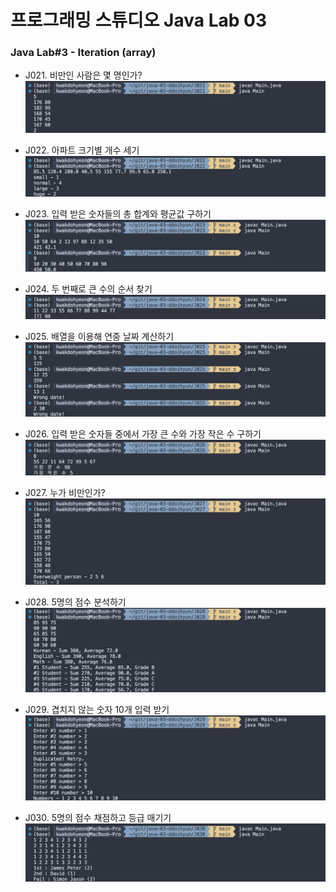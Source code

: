 # 프로그래밍 스튜디오 Java Lab 03

### Java Lab#3 - Iteration (array)
- J021. 비만인 사람은 몇 명인가?
  ![J021](./captures/J021.png)

- J022. 아파트 크기별 개수 세기
  ![J022](./captures/J022.png)

- J023. 입력 받은 숫자들의 총 합계와 평균값 구하기
  ![J023](./captures/J023.png)

- J024. 두 번째로 큰 수의 순서 찾기
  ![J024](./captures/J024.png)

- J025. 배열을 이용해 연중 날짜 계산하기
  ![J025](./captures/J025.png)

- J026. 입력 받은 숫자들 중에서 가장 큰 수와 가장 작은 수 구하기
  ![J026](./captures/J026.png)

- J027. 누가 비만인가?
  ![J027](./captures/J027.png)

- J028. 5명의 점수 분석하기
  ![J028](./captures/J028.png)

- J029. 겹치지 않는 숫자 10개 입력 받기
  ![J029](./captures/J029.png)

- J030. 5명의 점수 채점하고 등급 매기기
  ![J030](./captures/J030.png)